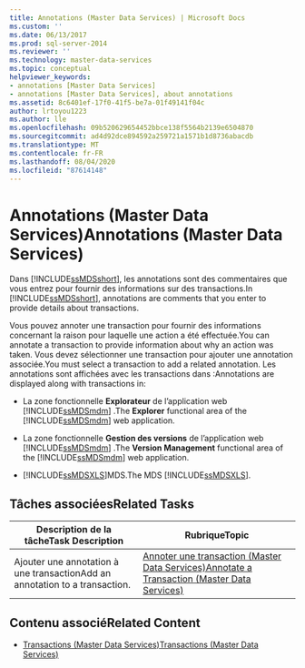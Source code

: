 ```yaml
---
title: Annotations (Master Data Services) | Microsoft Docs
ms.custom: ''
ms.date: 06/13/2017
ms.prod: sql-server-2014
ms.reviewer: ''
ms.technology: master-data-services
ms.topic: conceptual
helpviewer_keywords:
- annotations [Master Data Services]
- annotations [Master Data Services], about annotations
ms.assetid: 8c6401ef-17f0-41f5-be7a-01f49141f04c
author: lrtoyou1223
ms.author: lle
ms.openlocfilehash: 09b520629654452bbce138f5564b2139e6504870
ms.sourcegitcommit: ad4d92dce894592a259721a1571b1d8736abacdb
ms.translationtype: MT
ms.contentlocale: fr-FR
ms.lasthandoff: 08/04/2020
ms.locfileid: "87614148"
---
```

# <a name="annotations-master-data-services"></a><span data-ttu-id="af217-102">Annotations (Master Data Services)</span><span class="sxs-lookup"><span data-stu-id="af217-102">Annotations (Master Data Services)</span></span>
  <span data-ttu-id="af217-103">Dans [!INCLUDE[ssMDSshort](../includes/ssmdsshort-md.md)], les annotations sont des commentaires que vous entrez pour fournir des informations sur des transactions.</span><span class="sxs-lookup"><span data-stu-id="af217-103">In [!INCLUDE[ssMDSshort](../includes/ssmdsshort-md.md)], annotations are comments that you enter to provide details about transactions.</span></span>  
  
 <span data-ttu-id="af217-104">Vous pouvez annoter une transaction pour fournir des informations concernant la raison pour laquelle une action a été effectuée.</span><span class="sxs-lookup"><span data-stu-id="af217-104">You can annotate a transaction to provide information about why an action was taken.</span></span> <span data-ttu-id="af217-105">Vous devez sélectionner une transaction pour ajouter une annotation associée.</span><span class="sxs-lookup"><span data-stu-id="af217-105">You must select a transaction to add a related annotation.</span></span> <span data-ttu-id="af217-106">Les annotations sont affichées avec les transactions dans :</span><span class="sxs-lookup"><span data-stu-id="af217-106">Annotations are displayed along with transactions in:</span></span>  
  
-   <span data-ttu-id="af217-107">La zone fonctionnelle **Explorateur** de l’application web [!INCLUDE[ssMDSmdm](../includes/ssmdsmdm-md.md)] .</span><span class="sxs-lookup"><span data-stu-id="af217-107">The **Explorer** functional area of the [!INCLUDE[ssMDSmdm](../includes/ssmdsmdm-md.md)] web application.</span></span>  
  
-   <span data-ttu-id="af217-108">La zone fonctionnelle **Gestion des versions** de l’application web [!INCLUDE[ssMDSmdm](../includes/ssmdsmdm-md.md)] .</span><span class="sxs-lookup"><span data-stu-id="af217-108">The **Version Management** functional area of the [!INCLUDE[ssMDSmdm](../includes/ssmdsmdm-md.md)] web application.</span></span>  
  
-   <span data-ttu-id="af217-109">[!INCLUDE[ssMDSXLS](../includes/ssmdsxls-md.md)]MDS.</span><span class="sxs-lookup"><span data-stu-id="af217-109">The MDS [!INCLUDE[ssMDSXLS](../includes/ssmdsxls-md.md)].</span></span>  
  
## <a name="related-tasks"></a><span data-ttu-id="af217-110">Tâches associées</span><span class="sxs-lookup"><span data-stu-id="af217-110">Related Tasks</span></span>  
  
|<span data-ttu-id="af217-111">Description de la tâche</span><span class="sxs-lookup"><span data-stu-id="af217-111">Task Description</span></span>|<span data-ttu-id="af217-112">Rubrique</span><span class="sxs-lookup"><span data-stu-id="af217-112">Topic</span></span>|  
|----------------------|-----------|  
|<span data-ttu-id="af217-113">Ajouter une annotation à une transaction</span><span class="sxs-lookup"><span data-stu-id="af217-113">Add an annotation to a transaction.</span></span>|[<span data-ttu-id="af217-114">Annoter une transaction &#40;Master Data Services&#41;</span><span class="sxs-lookup"><span data-stu-id="af217-114">Annotate a Transaction &#40;Master Data Services&#41;</span></span>](annotate-a-transaction-master-data-services.md)|  
  
## <a name="related-content"></a><span data-ttu-id="af217-115">Contenu associé</span><span class="sxs-lookup"><span data-stu-id="af217-115">Related Content</span></span>  
  
-   [<span data-ttu-id="af217-116">Transactions &#40;Master Data Services&#41;</span><span class="sxs-lookup"><span data-stu-id="af217-116">Transactions &#40;Master Data Services&#41;</span></span>](../../2014/master-data-services/transactions-master-data-services.md)  
  
  
